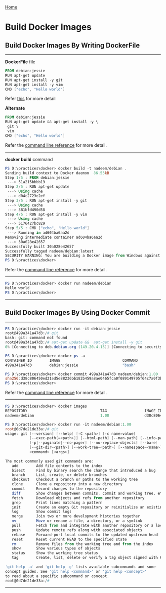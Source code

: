 [Home](README.md)

# Build Docker Images

## Build Docker Images By Writing DockerFile


-------------------------------
**DockerFile**  file
```Powershell
FROM debian:jessie
RUN apt-get update
RUN apt-get install -y git
RUN apt-get install -y vim
CMD ["echo", "Hello world"]

```

Refer [this](https://docs.docker.com/engine/reference/builder/#from) for more detail

**Alternate** 
```Powershell
FROM debian:jessie
RUN apt-get update && apt-get install -y \
 git \
 vim
CMD ["echo", "Hello world"]
```


Refer the [command line reference](https://docs.docker.com/engine/reference/commandline/images/) for more detail.

-------------------------------

**docker build**  command
```Powershell
PS D:\practices\docker> docker build -t nadeem/debian .
Sending build context to Docker daemon  86.53kB
Step 1/5 : FROM debian:jessie
 ---> 51a215bbbb19
Step 2/5 : RUN apt-get update
 ---> Using cache
 ---> d04c2723e2ef
Step 3/5 : RUN apt-get install -y git
 ---> Using cache
 ---> 381bfd490d58
Step 4/5 : RUN apt-get install -y vim
 ---> Using cache
 ---> 5176427bc829
Step 5/5 : CMD ["echo", "Hello world"]
 ---> Running in ad604ba6aa2d
Removing intermediate container ad604ba6aa2d
 ---> 30a028e42657
Successfully built 30a028e42657
Successfully tagged nadeem/debian:latest
SECURITY WARNING: You are building a Docker image from Windows against a non-Windows Docker host. All files and directories added to build context will have '-rwxr-xr-x' permissions. It is recommended to double check and reset permissions for sensitive files and directories.
PS D:\practices\docker>

```


Refer the [command line reference](https://docs.docker.com/engine/reference/commandline/build/) for more detail.

-------------------------------



```Powershell
PS D:\practices\docker> docker run nadeem/debian
Hello world
PS D:\practices\docker>


```

-------------------------------

## Build Docker Images By Using Docker Commit 

-------------------------------

```Powershell
PS D:\practices\docker> docker run -it debian:jessie
root@499a341a47d3:/# git
bash: git: command not found
root@499a341a47d3:/# apt-get update &&  apt-get install -y git
0% [Connecting to deb.debian.org (149.20.4.15)] [Connecting to security.debian.org (149.20.4.14)]
```


```Powershell
PS D:\practices\docker> docker ps -a
CONTAINER ID        IMAGE                            COMMAND                  CREATED             STATUS                      PORTS               NAMES
499a341a47d3        debian:jessie                    "bash"                   6 minutes ago       Exited (0) 6 seconds ago                        compassionate_kowalevski

```


```Powershell
PS D:\practices\docker> docker commit 499a341a47d3 nadeem/debian:1.00
sha256:d38c806450ed21ed5e88236bb182b459a8ae0465fca0f089149705f64c7a0f3b
PS D:\practices\docker>
```
Refer the [command line reference](https://docs.docker.com/engine/reference/commandline/commit/) for more detail.

-------------------------------

```Powershell
PS D:\practices\docker> docker images
REPOSITORY                                 TAG                 IMAGE ID            CREATED             SIZE
nadeem/debian                              1.00                d38c806450ed        52 seconds ago      222MB
```


```Powershell
PS D:\practices\docker> docker run -it nadeem/debian:1.00
root@0d7de21de33a:/# git
usage: git [--version] [--help] [-C <path>] [-c name=value]
           [--exec-path[=<path>]] [--html-path] [--man-path] [--info-path]
           [-p|--paginate|--no-pager] [--no-replace-objects] [--bare]
           [--git-dir=<path>] [--work-tree=<path>] [--namespace=<name>]
           <command> [<args>]
 
The most commonly used git commands are:
   add        Add file contents to the index
   bisect     Find by binary search the change that introduced a bug
   branch     List, create, or delete branches
   checkout   Checkout a branch or paths to the working tree
   clone      Clone a repository into a new directory
   commit     Record changes to the repository
   diff       Show changes between commits, commit and working tree, etc
   fetch      Download objects and refs from another repository
   grep       Print lines matching a pattern
   init       Create an empty Git repository or reinitialize an existing one
   log        Show commit logs
   merge      Join two or more development histories together
   mv         Move or rename a file, a directory, or a symlink
   pull       Fetch from and integrate with another repository or a local branch
   push       Update remote refs along with associated objects
   rebase     Forward-port local commits to the updated upstream head
   reset      Reset current HEAD to the specified state
   rm         Remove files from the working tree and from the index
   show       Show various types of objects
   status     Show the working tree status
   tag        Create, list, delete or verify a tag object signed with GPG
 
'git help -a' and 'git help -g' lists available subcommands and some
concept guides. See 'git help <command>' or 'git help <concept>'
to read about a specific subcommand or concept.
root@0d7de21de33a:/#
```

-------------------------------